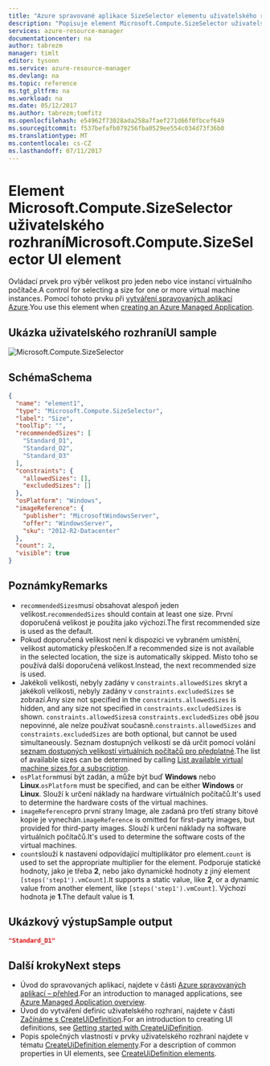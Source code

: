 ```yaml
---
title: "Azure spravované aplikace SizeSelector elementu uživatelského rozhraní | Microsoft Docs"
description: "Popisuje element Microsoft.Compute.SizeSelector uživatelského rozhraní pro spravované aplikace Azure"
services: azure-resource-manager
documentationcenter: na
author: tabrezm
manager: timlt
editor: tysonn
ms.service: azure-resource-manager
ms.devlang: na
ms.topic: reference
ms.tgt_pltfrm: na
ms.workload: na
ms.date: 05/12/2017
ms.author: tabrezm;tomfitz
ms.openlocfilehash: e54962f73028ada258a7faef271d66f0fbcef649
ms.sourcegitcommit: f537befafb079256fba0529ee554c034d73f36b0
ms.translationtype: MT
ms.contentlocale: cs-CZ
ms.lasthandoff: 07/11/2017
---
```

# <a name="microsoftcomputesizeselector-ui-element"></a><span data-ttu-id="2e33f-103">Element Microsoft.Compute.SizeSelector uživatelského rozhraní</span><span class="sxs-lookup"><span data-stu-id="2e33f-103">Microsoft.Compute.SizeSelector UI element</span></span>
<span data-ttu-id="2e33f-104">Ovládací prvek pro výběr velikost pro jeden nebo více instancí virtuálního počítače.</span><span class="sxs-lookup"><span data-stu-id="2e33f-104">A control for selecting a size for one or more virtual machine instances.</span></span> <span data-ttu-id="2e33f-105">Pomocí tohoto prvku při [vytváření spravovaných aplikací Azure](managed-application-publishing.md).</span><span class="sxs-lookup"><span data-stu-id="2e33f-105">You use this element when [creating an Azure Managed Application](managed-application-publishing.md).</span></span>

## <a name="ui-sample"></a><span data-ttu-id="2e33f-106">Ukázka uživatelského rozhraní</span><span class="sxs-lookup"><span data-stu-id="2e33f-106">UI sample</span></span>
![Microsoft.Compute.SizeSelector](./media/managed-application-elements/microsoft.compute.sizeselector.png)

## <a name="schema"></a><span data-ttu-id="2e33f-108">Schéma</span><span class="sxs-lookup"><span data-stu-id="2e33f-108">Schema</span></span>
```json
{
  "name": "element1",
  "type": "Microsoft.Compute.SizeSelector",
  "label": "Size",
  "toolTip": "",
  "recommendedSizes": [
    "Standard_D1",
    "Standard_D2",
    "Standard_D3"
  ],
  "constraints": {
    "allowedSizes": [],
    "excludedSizes": []
  },
  "osPlatform": "Windows",
  "imageReference": {
    "publisher": "MicrosoftWindowsServer",
    "offer": "WindowsServer",
    "sku": "2012-R2-Datacenter"
  },
  "count": 2,
  "visible": true
}
```

## <a name="remarks"></a><span data-ttu-id="2e33f-109">Poznámky</span><span class="sxs-lookup"><span data-stu-id="2e33f-109">Remarks</span></span>
- <span data-ttu-id="2e33f-110">`recommendedSizes`musí obsahovat alespoň jeden velikost.</span><span class="sxs-lookup"><span data-stu-id="2e33f-110">`recommendedSizes` should contain at least one size.</span></span> <span data-ttu-id="2e33f-111">První doporučená velikost je použita jako výchozí.</span><span class="sxs-lookup"><span data-stu-id="2e33f-111">The first recommended size is used as the default.</span></span>
- <span data-ttu-id="2e33f-112">Pokud doporučená velikost není k dispozici ve vybraném umístění, velikost automaticky přeskočen.</span><span class="sxs-lookup"><span data-stu-id="2e33f-112">If a recommended size is not available in the selected location, the size is automatically skipped.</span></span> <span data-ttu-id="2e33f-113">Místo toho se používá další doporučená velikost.</span><span class="sxs-lookup"><span data-stu-id="2e33f-113">Instead, the next recommended size is used.</span></span>
- <span data-ttu-id="2e33f-114">Jakékoli velikosti, nebyly zadány v `constraints.allowedSizes` skryt a jakékoli velikosti, nebyly zadány v `constraints.excludedSizes` se zobrazí.</span><span class="sxs-lookup"><span data-stu-id="2e33f-114">Any size not specified in the `constraints.allowedSizes` is hidden, and any size not specified in `constraints.excludedSizes` is shown.</span></span>
<span data-ttu-id="2e33f-115">`constraints.allowedSizes`a `constraints.excludedSizes` obě jsou nepovinné, ale nelze používat současně.</span><span class="sxs-lookup"><span data-stu-id="2e33f-115">`constraints.allowedSizes` and `constraints.excludedSizes` are both optional, but cannot be used simultaneously.</span></span> <span data-ttu-id="2e33f-116">Seznam dostupných velikostí se dá určit pomocí volání [seznam dostupných velikostí virtuálních počítačů pro předplatné](/rest/api/compute/virtualmachines/virtualmachines-list-sizes-region).</span><span class="sxs-lookup"><span data-stu-id="2e33f-116">The list of available sizes can be determined by calling [List available virtual machine sizes for a subscription](/rest/api/compute/virtualmachines/virtualmachines-list-sizes-region).</span></span>
- <span data-ttu-id="2e33f-117">`osPlatform`musí být zadán, a může být buď **Windows** nebo **Linux**.</span><span class="sxs-lookup"><span data-stu-id="2e33f-117">`osPlatform` must be specified, and can be either **Windows** or **Linux**.</span></span> <span data-ttu-id="2e33f-118">Slouží k určení náklady na hardware virtuálních počítačů.</span><span class="sxs-lookup"><span data-stu-id="2e33f-118">It's used to determine the hardware costs of the virtual machines.</span></span>
- <span data-ttu-id="2e33f-119">`imageReference`pro první strany Image, ale zadaná pro třetí strany bitové kopie je vynechán.</span><span class="sxs-lookup"><span data-stu-id="2e33f-119">`imageReference` is omitted for first-party images, but provided for third-party images.</span></span> <span data-ttu-id="2e33f-120">Slouží k určení náklady na software virtuálních počítačů.</span><span class="sxs-lookup"><span data-stu-id="2e33f-120">It's used to determine the software costs of the virtual machines.</span></span>
- <span data-ttu-id="2e33f-121">`count`slouží k nastavení odpovídající multiplikátor pro element.</span><span class="sxs-lookup"><span data-stu-id="2e33f-121">`count` is used to set the appropriate multiplier for the element.</span></span> <span data-ttu-id="2e33f-122">Podporuje statické hodnoty, jako je třeba **2**, nebo jako dynamické hodnoty z jiný element `[steps('step1').vmCount]`.</span><span class="sxs-lookup"><span data-stu-id="2e33f-122">It supports a static value, like **2**, or a dynamic value from another element, like `[steps('step1').vmCount]`.</span></span> <span data-ttu-id="2e33f-123">Výchozí hodnota je **1**.</span><span class="sxs-lookup"><span data-stu-id="2e33f-123">The default value is **1**.</span></span>

## <a name="sample-output"></a><span data-ttu-id="2e33f-124">Ukázkový výstup</span><span class="sxs-lookup"><span data-stu-id="2e33f-124">Sample output</span></span>
```json
"Standard_D1"
```

## <a name="next-steps"></a><span data-ttu-id="2e33f-125">Další kroky</span><span class="sxs-lookup"><span data-stu-id="2e33f-125">Next steps</span></span>
* <span data-ttu-id="2e33f-126">Úvod do spravovaných aplikací, najdete v části [Azure spravovaných aplikací – přehled](managed-application-overview.md).</span><span class="sxs-lookup"><span data-stu-id="2e33f-126">For an introduction to managed applications, see [Azure Managed Application overview](managed-application-overview.md).</span></span>
* <span data-ttu-id="2e33f-127">Úvod do vytváření definic uživatelského rozhraní, najdete v části [Začínáme s CreateUiDefinition](managed-application-createuidefinition-overview.md).</span><span class="sxs-lookup"><span data-stu-id="2e33f-127">For an introduction to creating UI definitions, see [Getting started with CreateUiDefinition](managed-application-createuidefinition-overview.md).</span></span>
* <span data-ttu-id="2e33f-128">Popis společných vlastností v prvky uživatelského rozhraní najdete v tématu [CreateUiDefinition elementy](managed-application-createuidefinition-elements.md).</span><span class="sxs-lookup"><span data-stu-id="2e33f-128">For a description of common properties in UI elements, see [CreateUiDefinition elements](managed-application-createuidefinition-elements.md).</span></span>
